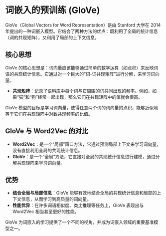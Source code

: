 # 词嵌入的预训练 (GloVe)

GloVe（Global Vectors for Word Representation）是由 Stanford 大学在 2014 年提出的一种词嵌入模型。它结合了两种方法的优点：既利用了全局的统计信息（词的共现矩阵），又利用了局部的上下文信息。

## 核心思想

GloVe 的核心思想是：词向量应该能够通过简单的数学运算（如点积）来反映词语的共现统计信息。它通过对一个巨大的“词-词共现矩阵”进行分解，来学习词向量。

- **共现矩阵**：记录了语料库中每个词与它周围的词共同出现的频率。例如，如果“猫”和“狗”经常一起出现，那么它们在共现矩阵中的值就会很高。

GloVe 模型的目标是学习词向量，使得任意两个词的词向量的点积，能够近似地等于它们在共现矩阵中对数共现频率的比值。

## GloVe 与 Word2Vec 的对比

- **Word2Vec**：是一个“局部”窗口方法，它通过预测局部上下文来学习词向量，没有直接利用全局的共现统计信息。
- **GloVe**：是一个“全局”方法，它直接对全局的共现统计信息进行建模，通过分解共现矩阵来学习词向量。

## 优势

- **结合全局与局部信息**：GloVe 能够有效地结合全局的共现统计信息和局部的上下文信息，从而学习到高质量的词向量。
- **性能优异**：在许多词语相似度、类比推理等任务上，GloVe 表现出与 Word2Vec 相当甚至更好的性能。

GloVe 为词嵌入的学习提供了一个不同的视角，并成为词嵌入领域的重要基准模型之一。

